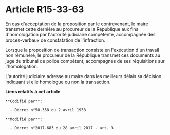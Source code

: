 # Article R15-33-63

En cas d'acceptation de la proposition par le contrevenant, le maire transmet cette dernière au procureur de la République
aux fins d'homologation par l'autorité judiciaire compétente, accompagnée des procès-verbaux de constatation de l'infraction.

Lorsque la proposition de transaction consiste en l'exécution d'un travail non rémunéré, le procureur de la République
transmet ces documents au juge du tribunal de police compétent, accompagnés de ses réquisitions sur l'homologation.

L'autorité judiciaire adresse au maire dans les meilleurs délais sa décision indiquant si elle homologue ou non la
transaction.

**Liens relatifs à cet article**

	**Codifié par**:

	  - Décret n°58-358 du 2 avril 1958

	**Modifié par**:

	  - Décret n°2017-683 du 28 avril 2017 - art. 3
